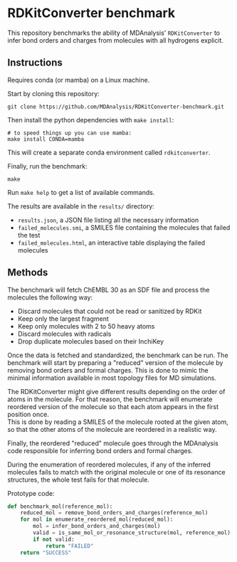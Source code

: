 # RDKitConverter benchmark

This repository benchmarks the ability of MDAnalysis' `RDKitConverter` to infer bond orders and charges from molecules with all hydrogens explicit.

## Instructions

Requires conda (or mamba) on a Linux machine.

Start by cloning this repository:
```shell
git clone https://github.com/MDAnalysis/RDKitConverter-benchmark.git
```

Then install the python dependencies with `make install`:
```shell
# to speed things up you can use mamba:
make install CONDA=mamba
```
This will create a separate conda environment called `rdkitconverter`.

Finally, run the benchmark:
```shell
make
```

Run `make help` to get a list of available commands.

The results are available in the `results/` directory:
- `results.json`, a JSON file listing all the necessary information
- `failed_molecules.smi`, a SMILES file containing the molecules that failed the test
- `failed_molecules.html`, an interactive table displaying the failed molecules

## Methods

The benchmark will fetch ChEMBL 30 as an SDF file and process the molecules the following way:
- Discard molecules that could not be read or sanitized by RDKit
- Keep only the largest fragment
- Keep only molecules with 2 to 50 heavy atoms
- Discard molecules with radicals
- Drop duplicate molecules based on their InchiKey

Once the data is fetched and standardized, the benchmark can be run. The benchmark will start by preparing a "reduced" version of the molecule by removing bond orders and formal charges. This is done to mimic the minimal information available in most topology files for MD simulations.

The RDKitConverter might give different results depending on the order of atoms in the molecule. For that reason, the benchmark will enumerate reordered version of the molecule so that each atom appears in the first position once.  
This is done by reading a SMILES of the molecule rooted at the given atom, so that the other atoms of the molecule are reordered in a realistic way.

Finally, the reordered "reduced" molecule goes through the MDAnalysis code responsible for inferring bond orders and formal charges.

During the enumeration of reordered molecules, if any of the inferred molecules fails to match with the original molecule or one of its resonance structures, the whole test fails for that molecule.

Prototype code:
```python
def benchmark_mol(reference_mol):
    reduced_mol = remove_bond_orders_and_charges(reference_mol)
    for mol in enumerate_reordered_mol(reduced_mol):
        mol = infer_bond_orders_and_charges(mol)
        valid = is_same_mol_or_resonance_structure(mol, reference_mol)
        if not valid:
            return "FAILED"
    return "SUCCESS"
```
